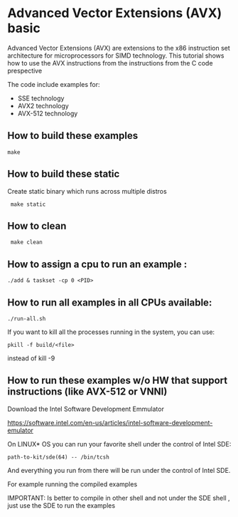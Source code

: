 # Advanced Vector Extensions (AVX) basic


Advanced Vector Extensions (AVX) are extensions to the x86 instruction set architecture for microprocessors for SIMD technology. This tutorial shows how to use the AVX instructions from the instructions from the C code prespective

The code include examples for: 
  * SSE technology
  * AVX2 technology
  * AVX-512 technology

## How to build these examples

``` make ```

## How to build these static

Create static binary which runs across multiple distros

``` make static```

## How to clean

``` make clean```

## How to assign a cpu to run an example : 

``` ./add & taskset -cp 0 <PID> ```

## How to run all examples in all CPUs available:

``` ./run-all.sh ```

If you want to kill all the processes running in the system, you can use: 

``` pkill -f build/<file> ```

instead of kill -9 <PID>
 
 ## How to run these examples w/o HW that support instructions (like AVX-512 or VNNI)
 
 Download the Intel Software Development Emmulator
 
 https://software.intel.com/en-us/articles/intel-software-development-emulator
 
On LINUX* OS you can run your favorite shell under the control of Intel SDE:

``` path-to-kit/sde(64) -- /bin/tcsh ```

And everything you run from there will be run under the control of Intel SDE.

For example running the compiled examples 

IMPORTANT: Is better to compile in other shell and not under the SDE shell , just use the SDE to run the examples



